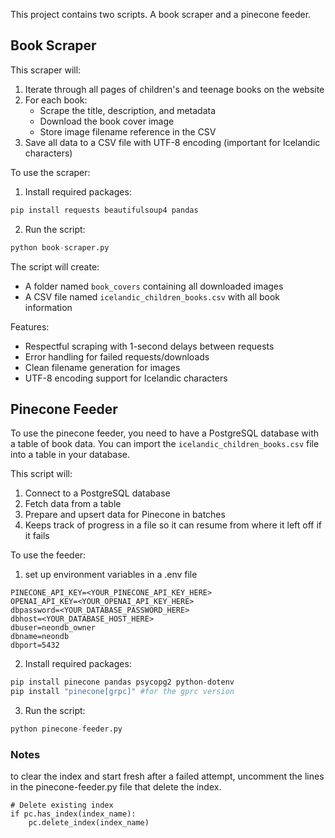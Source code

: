 This project contains two scripts. A book scraper and a pinecone feeder.


## Book Scraper

This scraper will:

1. Iterate through all pages of children's and teenage books on the website
2. For each book:
   - Scrape the title, description, and metadata
   - Download the book cover image
   - Store image filename reference in the CSV
3. Save all data to a CSV file with UTF-8 encoding (important for Icelandic characters)

To use the scraper:

1. Install required packages:
```python
pip install requests beautifulsoup4 pandas
```

2. Run the script:
```python
python book-scraper.py
```

The script will create:
- A folder named `book_covers` containing all downloaded images
- A CSV file named `icelandic_children_books.csv` with all book information

Features:
- Respectful scraping with 1-second delays between requests
- Error handling for failed requests/downloads
- Clean filename generation for images
- UTF-8 encoding support for Icelandic characters

## Pinecone Feeder

To use the pinecone feeder, you need to have a PostgreSQL database with a table of book data. You can import the `icelandic_children_books.csv` file into a table in your database.

This script will:

1. Connect to a PostgreSQL database
2. Fetch data from a table
3. Prepare and upsert data for Pinecone in batches
4. Keeps track of progress in a file so it can resume from where it left off if it fails

To use the feeder:  

1. set up environment variables in a .env file

```
PINECONE_API_KEY=<YOUR_PINECONE_API_KEY_HERE>
OPENAI_API_KEY=<YOUR_OPENAI_API_KEY_HERE>
dbpassword=<YOUR_DATABASE_PASSWORD_HERE>
dbhost=<YOUR_DATABASE_HOST_HERE>
dbuser=neondb_owner
dbname=neondb
dbport=5432
```

2. Install required packages:
```python
pip install pinecone pandas psycopg2 python-dotenv
pip install "pinecone[grpc]" #for the gprc version
```   

3. Run the script:
```python
python pinecone-feeder.py
```


### Notes

to clear the index and start fresh after a failed attempt, uncomment the lines in the pinecone-feeder.py file that delete the index.

```
# Delete existing index
if pc.has_index(index_name):
    pc.delete_index(index_name)
```




